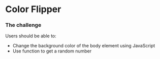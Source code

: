 # Color Flipper



### The challenge

Users should be able to:

- Change the background color of the body element using JavaScript
- Use function to get a random number
